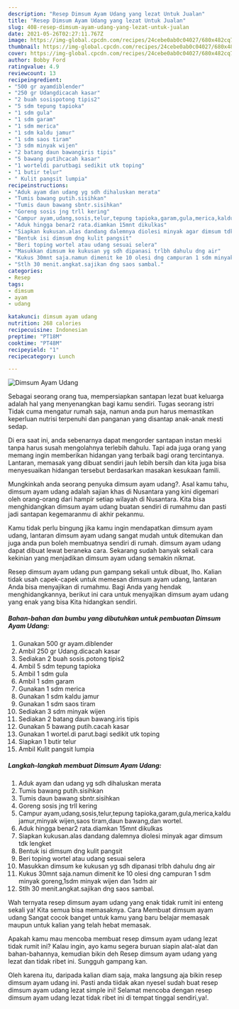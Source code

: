 ```yaml
---
description: "Resep Dimsum Ayam Udang yang lezat Untuk Jualan"
title: "Resep Dimsum Ayam Udang yang lezat Untuk Jualan"
slug: 408-resep-dimsum-ayam-udang-yang-lezat-untuk-jualan
date: 2021-05-26T02:27:11.767Z
image: https://img-global.cpcdn.com/recipes/24cebe0ab0c04027/680x482cq70/dimsum-ayam-udang-foto-resep-utama.jpg
thumbnail: https://img-global.cpcdn.com/recipes/24cebe0ab0c04027/680x482cq70/dimsum-ayam-udang-foto-resep-utama.jpg
cover: https://img-global.cpcdn.com/recipes/24cebe0ab0c04027/680x482cq70/dimsum-ayam-udang-foto-resep-utama.jpg
author: Bobby Ford
ratingvalue: 4.9
reviewcount: 13
recipeingredient:
- "500 gr ayamdiblender"
- "250 gr Udangdicacah kasar"
- "2 buah sosispotong tipis2"
- "5 sdm tepung tapioka"
- "1 sdm gula"
- "1 sdm garam"
- "1 sdm merica"
- "1 sdm kaldu jamur"
- "1 sdm saos tiram"
- "3 sdm minyak wijen"
- "2 batang daun bawangiris tipis"
- "5 bawang putihcacah kasar"
- "1 worteldi parutbagi sedikit utk toping"
- "1 butir telur"
- " Kulit pangsit lumpia"
recipeinstructions:
- "Aduk ayam dan udang yg sdh dihaluskan merata"
- "Tumis bawang putih.sisihkan"
- "Tumis daun bawang sbntr.sisihkan"
- "Goreng sosis jng trll kering"
- "Campur ayam,udang,sosis,telur,tepung tapioka,garam,gula,merica,kaldu jamur,minyak wijen,saos tiram,daun bawang,dan wortel."
- "Aduk hingga benar2 rata.diamkan 15mnt dikulkas"
- "Siapkan kukusan.alas dandang dalemnya diolesi minyak agar dimsum tdk lengket"
- "Bentuk isi dimsum dng kulit pangsit"
- "Beri toping wortel atau udang sesuai selera"
- "Masukkan dimsum ke kukusan yg sdh dipanasi trlbh dahulu dng air"
- "Kukus 30mnt saja.namun dimenit ke 10 olesi dng campuran 1 sdm minyak goreng,1sdm minyak wijen dan 1sdm air"
- "Stlh 30 menit.angkat.sajikan dng saos sambal."
categories:
- Resep
tags:
- dimsum
- ayam
- udang

katakunci: dimsum ayam udang 
nutrition: 268 calories
recipecuisine: Indonesian
preptime: "PT18M"
cooktime: "PT48M"
recipeyield: "1"
recipecategory: Lunch

---
```



![Dimsum Ayam Udang](https://img-global.cpcdn.com/recipes/24cebe0ab0c04027/680x482cq70/dimsum-ayam-udang-foto-resep-utama.jpg)

Sebagai seorang orang tua, mempersiapkan santapan lezat buat keluarga adalah hal yang menyenangkan bagi kamu sendiri. Tugas seorang istri Tidak cuma mengatur rumah saja, namun anda pun harus memastikan keperluan nutrisi terpenuhi dan panganan yang disantap anak-anak mesti sedap.

Di era  saat ini, anda sebenarnya dapat mengorder santapan instan meski tanpa harus susah mengolahnya terlebih dahulu. Tapi ada juga orang yang memang ingin memberikan hidangan yang terbaik bagi orang tercintanya. Lantaran, memasak yang dibuat sendiri jauh lebih bersih dan kita juga bisa menyesuaikan hidangan tersebut berdasarkan masakan kesukaan famili. 



Mungkinkah anda seorang penyuka dimsum ayam udang?. Asal kamu tahu, dimsum ayam udang adalah sajian khas di Nusantara yang kini digemari oleh orang-orang dari hampir setiap wilayah di Nusantara. Kita bisa menghidangkan dimsum ayam udang buatan sendiri di rumahmu dan pasti jadi santapan kegemaranmu di akhir pekanmu.

Kamu tidak perlu bingung jika kamu ingin mendapatkan dimsum ayam udang, lantaran dimsum ayam udang sangat mudah untuk ditemukan dan juga anda pun boleh membuatnya sendiri di rumah. dimsum ayam udang dapat dibuat lewat beraneka cara. Sekarang sudah banyak sekali cara kekinian yang menjadikan dimsum ayam udang semakin nikmat.

Resep dimsum ayam udang pun gampang sekali untuk dibuat, lho. Kalian tidak usah capek-capek untuk memesan dimsum ayam udang, lantaran Anda bisa menyajikan di rumahmu. Bagi Anda yang hendak menghidangkannya, berikut ini cara untuk menyajikan dimsum ayam udang yang enak yang bisa Kita hidangkan sendiri.

<!--inarticleads1-->

##### Bahan-bahan dan bumbu yang dibutuhkan untuk pembuatan Dimsum Ayam Udang:

1. Gunakan 500 gr ayam.diblender
1. Ambil 250 gr Udang.dicacah kasar
1. Sediakan 2 buah sosis.potong tipis2
1. Ambil 5 sdm tepung tapioka
1. Ambil 1 sdm gula
1. Ambil 1 sdm garam
1. Gunakan 1 sdm merica
1. Gunakan 1 sdm kaldu jamur
1. Gunakan 1 sdm saos tiram
1. Sediakan 3 sdm minyak wijen
1. Sediakan 2 batang daun bawang.iris tipis
1. Gunakan 5 bawang putih.cacah kasar
1. Gunakan 1 wortel.di parut.bagi sedikit utk toping
1. Siapkan 1 butir telur
1. Ambil  Kulit pangsit lumpia




<!--inarticleads2-->

##### Langkah-langkah membuat Dimsum Ayam Udang:

1. Aduk ayam dan udang yg sdh dihaluskan merata
1. Tumis bawang putih.sisihkan
1. Tumis daun bawang sbntr.sisihkan
1. Goreng sosis jng trll kering
1. Campur ayam,udang,sosis,telur,tepung tapioka,garam,gula,merica,kaldu jamur,minyak wijen,saos tiram,daun bawang,dan wortel.
1. Aduk hingga benar2 rata.diamkan 15mnt dikulkas
1. Siapkan kukusan.alas dandang dalemnya diolesi minyak agar dimsum tdk lengket
1. Bentuk isi dimsum dng kulit pangsit
1. Beri toping wortel atau udang sesuai selera
1. Masukkan dimsum ke kukusan yg sdh dipanasi trlbh dahulu dng air
1. Kukus 30mnt saja.namun dimenit ke 10 olesi dng campuran 1 sdm minyak goreng,1sdm minyak wijen dan 1sdm air
1. Stlh 30 menit.angkat.sajikan dng saos sambal.




Wah ternyata resep dimsum ayam udang yang enak tidak rumit ini enteng sekali ya! Kita semua bisa memasaknya. Cara Membuat dimsum ayam udang Sangat cocok banget untuk kamu yang baru belajar memasak maupun untuk kalian yang telah hebat memasak.

Apakah kamu mau mencoba membuat resep dimsum ayam udang lezat tidak rumit ini? Kalau ingin, ayo kamu segera buruan siapin alat-alat dan bahan-bahannya, kemudian bikin deh Resep dimsum ayam udang yang lezat dan tidak ribet ini. Sungguh gampang kan. 

Oleh karena itu, daripada kalian diam saja, maka langsung aja bikin resep dimsum ayam udang ini. Pasti anda tiidak akan nyesel sudah buat resep dimsum ayam udang lezat simple ini! Selamat mencoba dengan resep dimsum ayam udang lezat tidak ribet ini di tempat tinggal sendiri,ya!.


